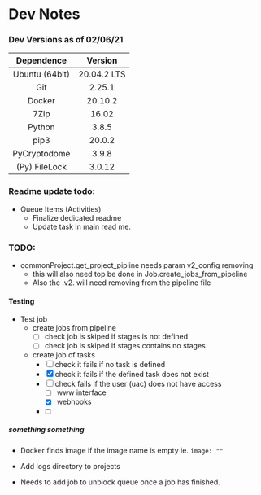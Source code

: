 # Dev Notes

### Dev Versions as of 02/06/21
| Dependence     | Version |
| :------------: | :-----: |
| Ubuntu (64bit) | 20.04.2 LTS |
| Git            | 2.25.1      |
| Docker         | 20.10.2     |
| 7Zip           | 16.02       |
| Python         | 3.8.5       |
| pip3           | 20.0.2      |
| PyCryptodome   | 3.9.8       |
| (Py) FileLock  | 3.0.12      |

### Readme update todo:
- Queue Items (Activities)
  - Finalize dedicated readme  
  - Update task in main read me.
    
### TODO:
- commonProject.get_project_pipline needs param v2_config removing
  - this will also need top be done in Job.create_jobs_from_pipeline
  - Also the .v2. will need removing from the pipeline file
  
#### Testing
- Test job
  - create jobs from pipeline
    - [ ] check job is skiped if stages is not defined
    - [ ] check job is skiped if stages contains no stages
  - create job of tasks
    - [ ] check it fails if no task is defined
    - [x] check it fails if the defined task does not exist
    - [ ] check fails if the user (uac) does not have access
      - [ ] www interface
      - [x] webhooks
    - [ ] 
  

##### something something 
- Docker finds image if the image name is empty ie. ```image: "" ```
- Add logs directory to projects

- Needs to add job to unblock queue once a job has finished. 
